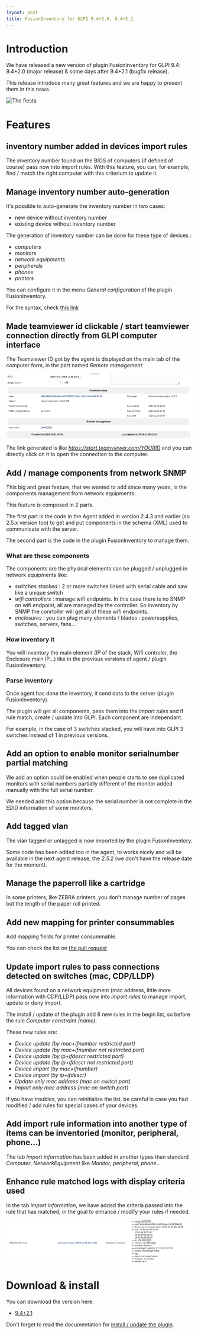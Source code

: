 ```yaml
---
layout: post
title: FusionInventory for GLPI 9.4+2.0, 9.4+2.1
---
```


# Introduction

We have released a new version of plugin FusionInventory for GLPI 9.4: 9.4+2.0 (major release) & some days after 9.4+2.1 (bugfix release).

This release introduce many great features and we are happy to present them in this news.

![The fiesta](https://media.giphy.com/media/KYElw07kzDspaBOwf9/source.gif)


# Features

## inventory number added in devices import rules

The inventory number found on the BIOS of computers (if defined of course) pass now into import rules.
With this feature, you can, for example, find / match the right computer with this criterium to update it.


## Manage inventory number auto-generation 

It's possible to auto-generate the inventory number in two cases:

* new device without inventory number
* existing device without inventory number

The generation of inventory number can be done for these type of devices : 

* _computers_
* _monitors_
* _network equipments_
* _peripherals_
* _phones_
* _printers_

You can configure it in the menu _General configuration_ of the plugin FusionInventory.

For the syntax, check [this link](https://forum.glpi-project.org/viewtopic.php?pid=22327#p22327)



## Made teamviewer id clickable / start teamviewer connection directly from GLPI computer interface

The Teamviewer ID got by the agent is displayed on the main tab of the computer form, in the part named _Remote management_.

![teamviewer](/news_docs/fusioninventory_9.4_2.0_teamviewer_id.png)


The link generated is like _https://start.teamviewer.com/YOURID_ and you can directly click on it to open the connection to the computer.


## Add / manage components from network SNMP 

This big and great feature, that we wanted to add since many years, is the components management from network equipments.

This feature is composed in 2 parts.

The first part is the code in the Agent added in version 2.4.3 and earlier (so 2.5.x version too) to get and put components in the schema (XML) used to communicate with the server.

The second part is the code in the plugin FusionInventory to manage them.

### What are these components

The components are the physical elements can be plugged / unplugged in network equipments like:

* _switches stacked_ : 2 or more switches linked with serial cable and saw like a unique switch
* _wifi controllers_ : manage wifi endpoints. In this case there is no SNMP on wifi endpoint, all are managed by the controller. So inventory by SNMP the conrtoller will get all of these wifi endpoints.
* _enclosures_ : you can plug many elements / blades : powersupplies, switches, servers, fans...


### How inventory it

You will inventory the main element (IP of the stack, Wifi controler, the Enclosure main IP...) like in the previous versions of agent / plugin FusionInventory.


### Parse inventory

Once agent has done the inventory, it send data to the server (plugin FusionInventory).

The plugin will get all components, pass them into the _import rules_ and if rule match, create / update into GLPI. Each component are independant.

For example, in the case of 3 switches stacked, you will have into GLPI 3 switches instead of 1 in previous versions.


## Add an option to enable monitor serialnumber partial matching

We add an option could be enabled when people starts to see duplicated monitors with serial numbers partially different of the monitor added manually with the full serial number.

We needed add this option because the serial number is not complete in the EDID information of some monitors.

 
## Add tagged vlan

The vlan tagged or untagged is now imported by the plugin FusionInventory.

Some code has been added too in the agent, to works nicely and will be available in the next agent release, the _2.5.2_ (we don't have the release date for the moment).


## Manage the paperroll like a cartridge

In some printers, like ZEBRA printers, you don't manage number of pages but the length of the paper roll printed.


## Add new mapping for printer consummables

Add mapping fields for printer consummable.

You can check the list on [the pull request](https://github.com/fusioninventory/fusioninventory-for-glpi/pull/2787)
 


## Update import rules to pass connections detected on switches (mac, CDP/LLDP)

All devices found on a network equipment (mac address, little more information with CDP/LLDP) pass now into _import rules_ to manage import, update or deny import.

The install / update of the plugin add 8 new rules in the begin list, so before the rule _Computer constraint (name)_.

These new rules are:

* _Device update (by mac+ifnumber restricted port)_
*	_Device update (by mac+ifnumber not restricted port)_
*	_Device update (by ip+ifdescr restricted port)_
*	_Device update (by ip+ifdescr not restricted port)_
*	_Device import (by mac+ifnumber)_
*	_Device import (by ip+ifdescr)_
*	_Update only mac address (mac on switch port)_
*	_Import only mac address (mac on switch port)_

If you have troubles, you can reinitialize the list, be careful in case you had modified / add rules for special cases of your devices.


## Add import rule information into another type of items can be inventoried (monitor, peripheral, phone...)

The tab _Import information_ has been added in another types than standard _Computer_, _NetworkEquipment_ like _Monitor_, _peripheral_, _phone_...


## Enhance rule matched logs with display criteria used

In the tab _import information_, we have added the criteria passed into the rule that has matched, in the goal to enhance / modify your rules if needed.

![display criteria import rule](/news_docs/fusioninventory_9.4_2.0_display_criteria_import_rule.png)




# Download & install

You can download the version here: 

* [9.4+2.1](https://github.com/fusioninventory/fusioninventory-for-glpi/releases/tag/glpi9.4%2B2.1)


Don't forget to read the documentation for [install / update the plugin](http://fusioninventory.org/documentation/fi4g/installation.html).

